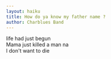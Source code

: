 ```yaml
---
layout: haiku
title: How do ya know my father name ?
author: Charblues Band
---
```


life had just begun<br>
Mama just killed a man na<br>
I don't want to die<br>